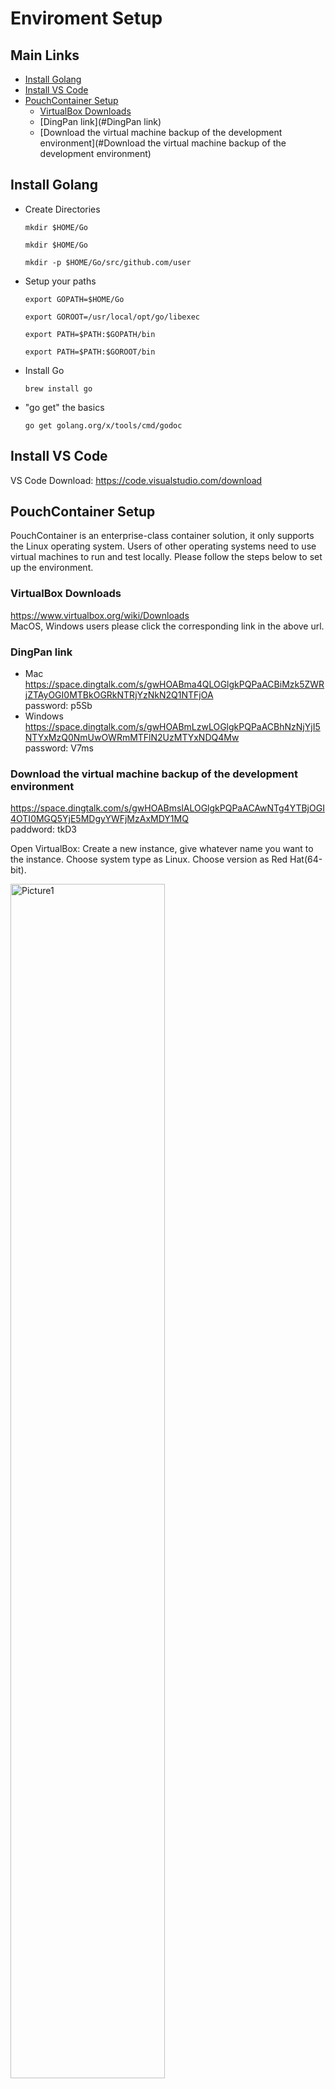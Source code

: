# Enviroment Setup

## Main Links

- [Install Golang](#Install-Golang)
- [Install VS Code](#Install-VS-Code)
- [PouchContainer Setup](#PouchContainer-Setup)
  - [VirtualBox Downloads](#VirtualBox-Downloads)
  - [DingPan link](#DingPan link)
  - [Download the virtual machine backup of the development environment](#Download the virtual machine backup of the development environment)

## Install Golang

- Create Directories

  `mkdir $HOME/Go`
  
  `mkdir $HOME/Go`
  
  `mkdir -p $HOME/Go/src/github.com/user`

 

- Setup your paths

  `export GOPATH=$HOME/Go`
  
  `export GOROOT=/usr/local/opt/go/libexec`
  
  `export PATH=$PATH:$GOPATH/bin`
  
  `export PATH=$PATH:$GOROOT/bin`

 

- Install Go

  `brew install go`

 

- "go get" the basics

  `go get golang.org/x/tools/cmd/godoc`

 

## Install VS Code

VS Code Download: <https://code.visualstudio.com/download>



## PouchContainer Setup

PouchContainer is an enterprise-class container solution, it only supports the Linux operating system. Users of other operating systems need to use virtual machines to run and test locally. Please follow the steps below to set up the environment.

 
### VirtualBox Downloads
 <https://www.virtualbox.org/wiki/Downloads>   
  MacOS,  Windows users please click the corresponding link in the above url.

### DingPan link
  - Mac
      <https://space.dingtalk.com/s/gwHOABma4QLOGlgkPQPaACBiMzk5ZWRjZTAyOGI0MTBkOGRkNTRjYzNkN2Q1NTFjOA>   
      password: p5Sb
  - Windows
      <https://space.dingtalk.com/s/gwHOABmLzwLOGlgkPQPaACBhNzNjYjI5NTYxMzQ0NmUwOWRmMTFlN2UzMTYxNDQ4Mw>   
      password: V7ms
 
### Download the virtual machine backup of the development environment
  https://space.dingtalk.com/s/gwHOABmslALOGlgkPQPaACAwNTg4YTBjOGI4OTI0MGQ5YjE5MDgyYWFjMzAxMDY1MQ   
  paddword: tkD3 

  Open VirtualBox: Create a new instance, give whatever name you want to the instance. Choose system type as Linux. Choose version as Red Hat(64-bit).

  <img src="https://img.alicdn.com/tfs/TB1zfYLDv1TBuNjy0FjXXajyXXa-939-687.png" alt="Picture1" width="70%" >
 

  click continue to the next step. Set memory size as 1024M.

  <img src="https://img.alicdn.com/tfs/TB153GfDpOWBuNjy0FiXXXFxVXa-939-558.png" alt="Picture2" width="70%" >
 

  Click continue. Use the virtual disk file download in the last step. The CentOS.vdi file. Click “Create” to create a new instance. Start the new instance, login with users: root, password: Ali88Baiji

  <img src="https://img.alicdn.com/tfs/TB1afqRDuySBuNjy1zdXXXPxFXa-939-552.png" alt="Picture3" width="70%" >


  Use ip ad command to see the MAC address of your machine.

  `$ Ip ad`

  <img src="https://img.alicdn.com/tfs/TB1NVGpDER1BeNjy0FmXXb0wVXa-939-397.png" alt="Picture4" width="70%" >

  Use vim to modify /etc/sysconfig/network-scripts/ifcfg-eth0 file, modify the HWADDR same as the MAC address showed above. Save and exit.

  <img src="https://img.alicdn.com/tfs/TB1u_JCvnXYBeNkHFrdXXciuVXa-939-639.png" alt="Picture5" width="70%" >


  Reboot and ping [www.alibaba-inc.com](http://www.alibaba-inc.com) to see if the network connection is correct.

  <img src="https://img.alicdn.com/tfs/TB1CW8oviOYBuNjSsD4XXbSkFXa-939-216.png" alt="Picture6" width="70%" >

 
  `$ systemctl  start pouch`

  Start the pouch service.

  `$ pouch run -t -d busybox sh`

  Start a busybox basic container.

  <img src="https://img.alicdn.com/tfs/TB1jFuFDACWBuNjy0FaXXXUlXXa-939-87.png" alt="Picture7" width="70%" >

  `$ pouch exec -it {ID} sh`

  The ID is the first six characters showed in the last command.

  <img src="https://img.alicdn.com/tfs/TB1_G6bDxGYBuNjy0FnXXX5lpXa-939-75.png" alt="Picture8" width="70%" >

  Now, you have successfully start the PouchContainer service.
